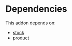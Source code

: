 # Dependencies

This addon depends on:

- [stock](../../odoo-bringout-oca-ocb-stock)
- [product](../../odoo-bringout-oca-ocb-product)
